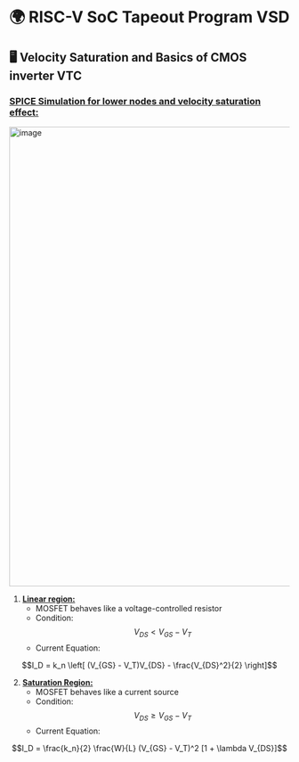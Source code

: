 # 🌍 RISC-V SoC Tapeout Program VSD
## 🖥️ Velocity Saturation and Basics of CMOS inverter VTC
### <ins>SPICE Simulation for lower nodes and velocity saturation effect: </ins>
<img width="1547" height="825" alt="image" src="https://github.com/user-attachments/assets/cd5498e3-d5c4-4de0-b666-6eb658a7fe78" />



1. **<ins>Linear region:</ins>**
  	- MOSFET behaves like a voltage-controlled resistor
  	- Condition:
    $$V_{DS} < V_{GS} - V_T$$
  	- Current Equation:
<p align="center">
    $$I_D = k_n \left[ (V_{GS} - V_T)V_{DS} - \frac{V_{DS}^2}{2} \right]$$ 

</p>


2. **<ins>Saturation Region:</ins>**
   - MOSFET behaves like a current source
   - Condition:
     $$V_{DS} \geq V_{GS} - V_T$$
  	- Current Equation:
<p align="center">
    $$I_D = \frac{k_n}{2} \frac{W}{L} (V_{GS} - V_T)^2 [1 + \lambda V_{DS}]$$
	​
</p>


